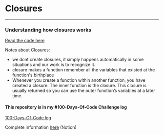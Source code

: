 # Closures
-------
### Understanding how closures works

[Read the code here](./closures.js)

Notes about Closures:

- we dont create closures, it simply happens automatically in some situations and our work is to recognize it.
- closure makes a function remember all the variables that existed at the function's birthplace
- Whenever you create a function within another function, you have created a closure. The inner function is the closure. This closure is usually returned so you can use the outer function’s variables at a later time.

#### This repository is in my #100-Days-Of-Code Challenge log
[100-Days-Of-Code log](https://github.com/Holiv/100DaysOfCode/blob/main/log.md)

Complete information [here](https://nostalgic-judge-413.notion.site/The-Complete-JavaScript-Course-8c76c6a65eee4faeb8fdcd0f30bdc3a4) (Notion)
